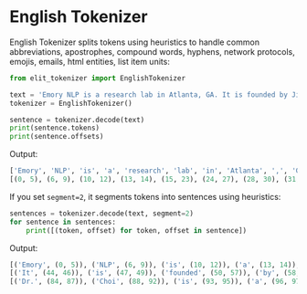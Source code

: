 # English Tokenizer

English Tokenizer splits tokens using heuristics to handle common abbreviations, apostrophes, compound words, hyphens, network protocols, emojis, emails, html entities, list item units:

```python
from elit_tokenizer import EnglishTokenizer

text = 'Emory NLP is a research lab in Atlanta, GA. It is founded by Jinho D. Choi in 2014. Dr. Choi is a professor at Emory University.'
tokenizer = EnglishTokenizer()

sentence = tokenizer.decode(text)
print(sentence.tokens)
print(sentence.offsets)
```

Output:
```python
['Emory', 'NLP', 'is', 'a', 'research', 'lab', 'in', 'Atlanta', ',', 'GA', '.', 'It', 'is', 'founded', 'by', 'Jinho', 'D.', 'Choi', 'in', '2014', '.', 'Dr.', 'Choi', 'is', 'a', 'professor', 'at', 'Emory', 'University', '.']
[(0, 5), (6, 9), (10, 12), (13, 14), (15, 23), (24, 27), (28, 30), (31, 38), (38, 39), (40, 42), (42, 43), (44, 46), (47, 49), (50, 57), (58, 60), (61, 66), (67, 69), (70, 74), (75, 77), (78, 82), (82, 83), (84, 87), (88, 92), (93, 95), (96, 97), (98, 107), (108, 110), (111, 116), (117, 127), (127, 128)]
```

If you set `segment=2`, it segments tokens into sentences using heuristics:

```python
sentences = tokenizer.decode(text, segment=2)
for sentence in sentences:
    print([(token, offset) for token, offset in sentence])
```

Output:
```python
[('Emory', (0, 5)), ('NLP', (6, 9)), ('is', (10, 12)), ('a', (13, 14)), ('research', (15, 23)), ('lab', (24, 27)), ('in', (28, 30)), ('Atlanta', (31, 38)), (',', (38, 39)), ('GA', (40, 42)), ('.', (42, 43))]
[('It', (44, 46)), ('is', (47, 49)), ('founded', (50, 57)), ('by', (58, 60)), ('Jinho', (61, 66)), ('D.', (67, 69)), ('Choi', (70, 74)), ('in', (75, 77)), ('2014', (78, 82)), ('.', (82, 83))]
[('Dr.', (84, 87)), ('Choi', (88, 92)), ('is', (93, 95)), ('a', (96, 97)), ('professor', (98, 107)), ('at', (108, 110)), ('Emory', (111, 116)), ('University', (117, 127)), ('.', (127, 128))]
```